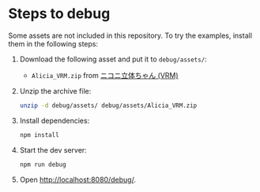 # Steps to debug

Some assets are not included in this repository. To try the examples, install them in the following steps:

1. Download the following asset and put it to `debug/assets/`:

    - `Alicia_VRM.zip` from [ニコニ立体ちゃん (VRM)](https://3d.nicovideo.jp/works/td32797)

2. Unzip the archive file:

    ```sh
    unzip -d debug/assets/ debug/assets/Alicia_VRM.zip
    ```

3. Install dependencies:

    ```sh
    npm install
    ```

4. Start the dev server:

    ```sh
    npm run debug
    ```

5. Open <http://localhost:8080/debug/>.
